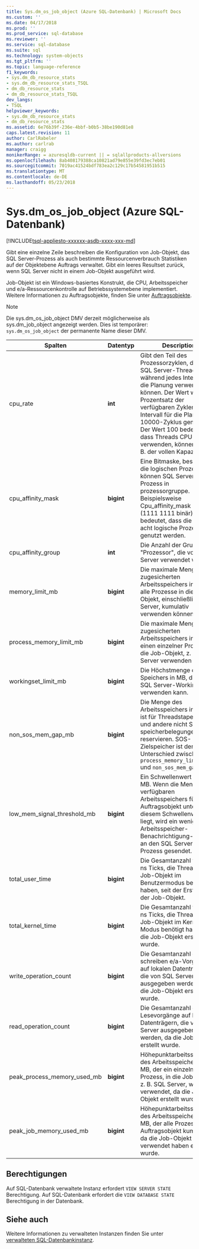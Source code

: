```yaml
---
title: Sys.dm_os_job_object (Azure SQL-Datenbank) | Microsoft Docs
ms.custom: ''
ms.date: 04/17/2018
ms.prod: ''
ms.prod_service: sql-database
ms.reviewer: ''
ms.service: sql-database
ms.suite: sql
ms.technology: system-objects
ms.tgt_pltfrm: ''
ms.topic: language-reference
f1_keywords:
- sys.dm_db_resource_stats
- sys.dm_db_resource_stats_TSQL
- dm_db_resource_stats
- dm_db_resource_stats_TSQL
dev_langs:
- TSQL
helpviewer_keywords:
- sys.dm_db_resource_stats
- dm_db_resource_stats
ms.assetid: 6e76b39f-236e-4bbf-b0b5-38be190d81e8
caps.latest.revision: 11
author: CarlRabeler
ms.author: carlrab
manager: craigg
monikerRange: = azuresqldb-current || = sqlallproducts-allversions
ms.openlocfilehash: 8ab408179388ca10821ad79e855e39fd3ec7eb01
ms.sourcegitcommit: 7019ac41524bdf783ea2c129c17b54581951b515
ms.translationtype: MT
ms.contentlocale: de-DE
ms.lasthandoff: 05/23/2018
---
```

# <a name="sysdmosjobobject-azure-sql-database"></a>Sys.dm_os_job_object (Azure SQL-Datenbank)
[!INCLUDE[tsql-appliesto-xxxxxx-asdb-xxxx-xxx-md](../../includes/tsql-appliesto-xxxxxx-asdb-xxxx-xxx-md.md)]

Gibt eine einzelne Zeile beschreiben die Konfiguration von Job-Objekt, das SQL Server-Prozess als auch bestimmte Ressourcenverbrauch Statistiken auf der Objektebene Auftrags verwaltet. Gibt ein leeres Resultset zurück, wenn SQL Server nicht in einem Job-Objekt ausgeführt wird. 

Job-Objekt ist ein Windows-basiertes Konstrukt, die CPU, Arbeitsspeicher und e/a-Ressourcenkontrolle auf Betriebssystemebene implementiert. Weitere Informationen zu Auftragsobjekte, finden Sie unter [Auftragsobjekte](https://msdn.microsoft.com/library/windows/desktop/ms684161.aspx). 

> [!NOTE]
> Die sys.dm_os_job_object DMV derzeit möglicherweise als sys.dm_job_object angezeigt werden. Dies ist temporärer: `sys.dm_os_job_object` der permanente Name dieser DMV. 
  
|Spalten|Datentyp|Description|  
|-------------|---------------|-----------------|  
|cpu_rate|**int**|Gibt den Teil des Prozessorzyklen, die die SQL Server-Threads während jedes Intervall für die Planung verwenden können. Der Wert wird als Prozentsatz der verfügbaren Zyklen in ein Intervall für die Planung der 10000-Zyklus gemeldet. Der Wert 100 bedeutet, dass Threads CPU-Kerne verwenden, können sind z. B. der vollen Kapazität.|
|cpu_affinity_mask|**bigint**|Eine Bitmaske, beschreibt die logischen Prozessoren können SQL Server-Prozess in prozessorgruppe. Beispielsweise Cpu_affinity_mask 255 (1111 1111 binär) bedeutet, dass die ersten acht logische Prozessoren genutzt werden.|
|cpu_affinity_group|**int**|Die Anzahl der Gruppe "Prozessor", die von SQL Server verwendet wird.|
|memory_limit_mb|**bigint**|Die maximale Menge des zugesicherten Arbeitsspeichers in MB, der alle Prozesse in die Job-Objekt, einschließlich SQL Server, kumulativ verwenden können.| 
|process_memory_limit_mb |**bigint**|Die maximale Menge des zugesicherten Arbeitsspeichers in MB, der einen einzelner Prozess in die Job-Objekt, z. B. SQL-Server verwenden können.|
|workingset_limit_mb |**bigint**|Die Höchstmenge des Speichers in MB, der das SQL Server-Workingset verwenden kann.|
|non_sos_mem_gap_mb|**bigint**|Die Menge des Arbeitsspeichers in MB "," ist für Threadstapel, DLLs und andere nicht SOS-speicherbelegungen reservieren. SOS-Zielspeicher ist der Unterschied zwischen `process_memory_limit_mb` und `non_sos_mem_gap_mb`.| 
|low_mem_signal_threshold_mb|**bigint**|Ein Schwellenwert zur in MB. Wenn die Menge des verfügbaren Arbeitsspeichers für das Auftragsobjekt unter diesem Schwellenwert liegt, wird ein wenig Arbeitsspeicher-Benachrichtigung-Signal an den SQL Server-Prozess gesendet. |
|total_user_time|**bigint**|Die Gesamtanzahl von 100 ns Ticks, die Threads in die Job-Objekt im Benutzermodus benötigt haben, seit der Erstellung der Job-Objekt. |
|total_kernel_time |**bigint**|Die Gesamtanzahl von 100 ns Ticks, die Threads in die Job-Objekt im Kernel-Modus benötigt haben, seit die Job-Objekt erstellt wurde. |
|write_operation_count |**bigint**|Die Gesamtanzahl der schreiben e/a-Vorgänge auf lokalen Datenträgern, die von SQL Server ausgegeben werden, da die Job-Objekt erstellt wurde. |
|read_operation_count |**bigint**|Die Gesamtanzahl der e/a-Lesevorgänge auf lokalen Datenträgern, die von SQL Server ausgegeben werden, da die Job-Objekt erstellt wurde. |
|peak_process_memory_used_mb|**bigint**|Höhepunktarbeitsspeichers des Arbeitsspeichers in MB, der ein einzelnen Prozess, in die Job-Objekt, z. B. SQL Server, wurde verwendet, da die Job-Objekt erstellt wurde.| 
|peak_job_memory_used_mb|**bigint**|Höhepunktarbeitsspeichers des Arbeitsspeichers in MB, der alle Prozesse im Auftragsobjekt kumulativ, da die Job-Objekt verwendet haben erstellt wurde.|
  
## <a name="permissions"></a>Berechtigungen  
Auf SQL-Datenbank verwaltete Instanz erfordert `VIEW SERVER STATE` Berechtigung. Auf SQL-Datenbank erfordert die `VIEW DATABASE STATE` Berechtigung in der Datenbank.  
 
## <a name="see-also"></a>Siehe auch  

Weitere Informationen zu verwalteten Instanzen finden Sie unter [verwalteten SQL-Datenbankinstanz](https://docs.microsoft.com/azure/sql-database/sql-database-managed-instance).
  
